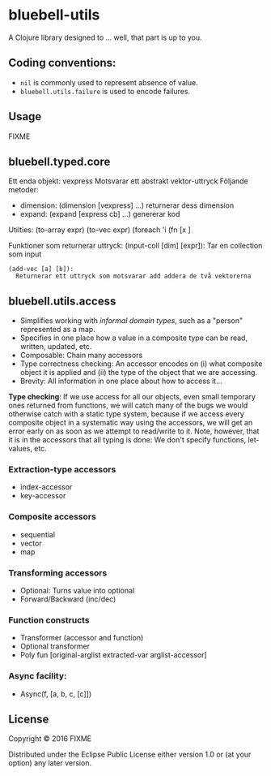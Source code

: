 # bluebell-utils

A Clojure library designed to ... well, that part is up to you.

## Coding conventions:
 - ```nil``` is commonly used to represent absence of value.
 - ```bluebell.utils.failure``` is used to encode failures.

## Usage

FIXME
## bluebell.typed.core

Ett enda objekt: vexpress
Motsvarar ett abstrakt vektor-uttryck
Följande metoder:

 * dimension: (dimension [vexpress] ...) 
      returnerar dess dimension
 * expand: (expand [express cb] ...)
      genererar kod

Utilties:
 (to-array expr)
 (to-vec expr)
 (foreach 'i (fn [x ]

Funktioner som returnerar uttryck:
    (input-coll [dim] [expr]): 
      Tar en collection som input

    (add-vec [a] [b]):
      Returnerar ett uttryck som motsvarar add addera de två vektorerna

## bluebell.utils.access

  * Simplifies working with *informal domain types*, such as a "person" represented as a map.
  * Specifies in one place how a value in a composite type can be read, written, updated, etc.
  * Composable: Chain many accessors
  * Type correctness checking: An accessor encodes on (i) what composite object it is applied and (ii) the type of the object that we are accessing.
  * Brevity: All information in one place about how to access it...

**Type checking**: If we use access for all our objects, even small temporary ones returned from functions, we will catch many of the bugs we would otherwise catch with a static type system, because if we access every composite object in a systematic way using the accessors, we will get an error early on as soon as we attempt to read/write to it. Note, however, that it is in the accessors that all typing is done: We don't specify functions, let-values, etc.

### Extraction-type accessors
  - index-accessor
  - key-accessor
### Composite accessors
  - sequential
  - vector
  - map
### Transforming accessors
  - Optional: Turns value into optional
  - Forward/Backward (inc/dec) 

### Function constructs
  - Transformer (accessor and function)
  - Optional transformer
  - Poly fun [original-arglist extracted-var arglist-accessor]

### Async facility:
  - Async(f, [a, b, c, [c]])

## License

Copyright © 2016 FIXME

Distributed under the Eclipse Public License either version 1.0 or (at
your option) any later version.
